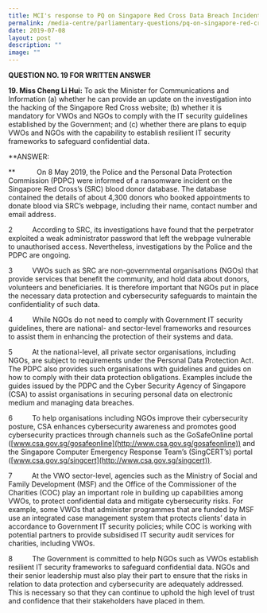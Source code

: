 ```yaml
---
title: MCI's response to PQ on Singapore Red Cross Data Breach Incident
permalink: /media-centre/parliamentary-questions/pq-on-singapore-red-cross-data-breach-incident/
date: 2019-07-08
layout: post
description: ""
image: ""
---
```



**QUESTION NO. 19 FOR WRITTEN ANSWER**

******19\. Miss Cheng Li Hui**:**** To ask the Minister for Communications and Information (a) whether he can provide an update on the investigation into the hacking of the Singapore Red Cross website; (b) whether it is mandatory for VWOs and NGOs to comply with the IT security guidelines established by the Government; and (c) whether there are plans to equip VWOs and NGOs with the capability to establish resilient IT security frameworks to safeguard confidential data.

**ANSWER:  
  
**           On 8 May 2019, the Police and the Personal Data Protection Commission (PDPC) were informed of a ransomware incident on the Singapore Red Cross’s (SRC) blood donor database. The database contained the details of about 4,300 donors who booked appointments to donate blood via SRC’s webpage, including their name, contact number and email address.  
  
2          According to SRC, its investigations have found that the perpetrator exploited a weak administrator password that left the webpage vulnerable to unauthorised access. Nevertheless, investigations by the Police and the PDPC are ongoing.  
  
3          VWOs such as SRC are non-governmental organisations (NGOs) that provide services that benefit the community, and hold data about donors, volunteers and beneficiaries. It is therefore important that NGOs put in place the necessary data protection and cybersecurity safeguards to maintain the confidentiality of such data.  
  
4          While NGOs do not need to comply with Government IT security guidelines, there are national- and sector-level frameworks and resources to assist them in enhancing the protection of their systems and data.  
  
5          At the national-level, all private sector organisations, including NGOs, are subject to requirements under the Personal Data Protection Act. The PDPC also provides such organisations with guidelines and guides on how to comply with their data protection obligations. Examples include the guides issued by the PDPC and the Cyber Security Agency of Singapore (CSA) to assist organisations in securing personal data on electronic medium and managing data breaches.  
  
6          To help organisations including NGOs improve their cybersecurity posture, CSA enhances cybersecurity awareness and promotes good cybersecurity practices through channels such as the GoSafeOnline portal ([www.csa.gov.sg/gosafeonline](http://www.csa.gov.sg/gosafeonline)) and the Singapore Computer Emergency Response Team’s (SingCERT’s) portal ([www.csa.gov.sg/singcert](http://www.csa.gov.sg/singcert)).

7          At the VWO sector-level, agencies such as the Ministry of Social and Family Development (MSF) and the Office of the Commissioner of the Charities (COC) play an important role in building up capabilities among VWOs, to protect confidential data and mitigate cybersecurity risks. For example, some VWOs that administer programmes that are funded by MSF use an integrated case management system that protects clients’ data in accordance to Government IT security policies; while COC is working with potential partners to provide subsidised IT security audit services for charities, including VWOs.  
  
8          The Government is committed to help NGOs such as VWOs establish resilient IT security frameworks to safeguard confidential data. NGOs and their senior leadership must also play their part to ensure that the risks in relation to data protection and cybersecurity are adequately addressed. This is necessary so that they can continue to uphold the high level of trust and confidence that their stakeholders have placed in them.